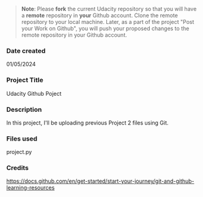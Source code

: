 >**Note**: Please **fork** the current Udacity repository so that you will have a **remote** repository in **your** Github account. Clone the remote repository to your local machine. Later, as a part of the project "Post your Work on Github", you will push your proposed changes to the remote repository in your Github account.

### Date created
01/05/2024

### Project Title
Udacity Github Poject

### Description
In this project, I'll be uploading previous Project 2 files using Git.

### Files used
project.py

### Credits
https://docs.github.com/en/get-started/start-your-journey/git-and-github-learning-resources

